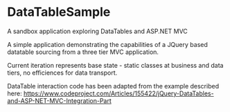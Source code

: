 # DataTableSample
A sandbox application exploring DataTables and ASP.NET MVC

A simple application demonstrating the capabilities of a JQuery based datatable sourcing from a three tier MVC application.

Current iteration represents base state - static classes at business and data tiers, no efficiences for data transport.

DataTable interaction code has been adapted from the example described here:
https://www.codeproject.com/Articles/155422/jQuery-DataTables-and-ASP-NET-MVC-Integration-Part



